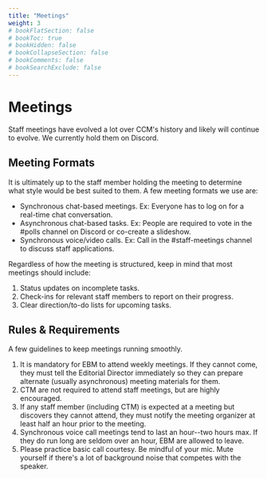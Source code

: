 ```yaml
---
title: "Meetings"
weight: 3
# bookFlatSection: false
# bookToc: true
# bookHidden: false
# bookCollapseSection: false
# bookComments: false
# bookSearchExclude: false
---
```


# Meetings

Staff meetings have evolved a lot over CCM's history and likely will continue to evolve. We currently hold them on Discord.

## Meeting Formats

It is ultimately up to the staff member holding the meeting to determine what style would be best suited to them. A few meeting formats we use are:

- Synchronous chat-based meetings. Ex: Everyone has to log on for a real-time chat conversation.
- Asynchronous chat-based tasks. Ex: People are required to vote in the #polls channel on Discord or co-create a slideshow.
- Synchronous voice/video calls. Ex: Call in the #staff-meetings channel to discuss staff applications.

Regardless of how the meeting is structured, keep in mind that most meetings should include:

1. Status updates on incomplete tasks.
2. Check-ins for relevant staff members to report on their progress.
3. Clear direction/to-do lists for upcoming tasks.

## Rules & Requirements

A few guidelines to keep meetings running smoothly.

1. It is mandatory for EBM to attend weekly meetings. If they cannot come, they must tell the Editorial Director immediately so they can prepare alternate (usually asynchronous) meeting materials for them.
2. CTM are not required to attend staff meetings, but are highly encouraged.
3. If any staff member (including CTM) is expected at a meeting but discovers they cannot attend, they must notify the meeting organizer at least half an hour prior to the meeting.
4. Synchronous voice call meetings tend to last an hour--two hours max. If they do run long are seldom over an hour, EBM are allowed to leave.
5. Please practice basic call courtesy. Be mindful of your mic. Mute yourself if there's a lot of background noise that competes with the speaker.